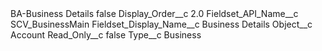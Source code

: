 <?xml version="1.0" encoding="UTF-8"?>
<CustomMetadata xmlns="http://soap.sforce.com/2006/04/metadata" xmlns:xsi="http://www.w3.org/2001/XMLSchema-instance" xmlns:xsd="http://www.w3.org/2001/XMLSchema">
    <label>BA-Business Details</label>
    <protected>false</protected>
    <values>
        <field>Display_Order__c</field>
        <value xsi:type="xsd:double">2.0</value>
    </values>
    <values>
        <field>Fieldset_API_Name__c</field>
        <value xsi:type="xsd:string">SCV_BusinessMain</value>
    </values>
    <values>
        <field>Fieldset_Display_Name__c</field>
        <value xsi:type="xsd:string">Business Details</value>
    </values>
    <values>
        <field>Object__c</field>
        <value xsi:type="xsd:string">Account</value>
    </values>
    <values>
        <field>Read_Only__c</field>
        <value xsi:type="xsd:boolean">false</value>
    </values>
    <values>
        <field>Type__c</field>
        <value xsi:type="xsd:string">Business</value>
    </values>
</CustomMetadata>
